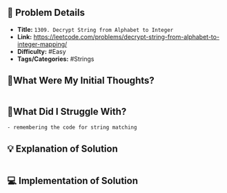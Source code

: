 ## 📝 Problem Details

- **Title:** `1309. Decrypt String from Alphabet to Integer`
- **Link:** https://leetcode.com/problems/decrypt-string-from-alphabet-to-integer-mapping/
- **Difficulty:** #Easy 
- **Tags/Categories:** #Strings 

## 💭What Were My Initial Thoughts?

```

```

## 🤔What Did I Struggle With?

```
- remembering the code for string matching 
```

## 💡 Explanation of Solution

```

```
## 💻 Implementation of Solution

```cpp

```